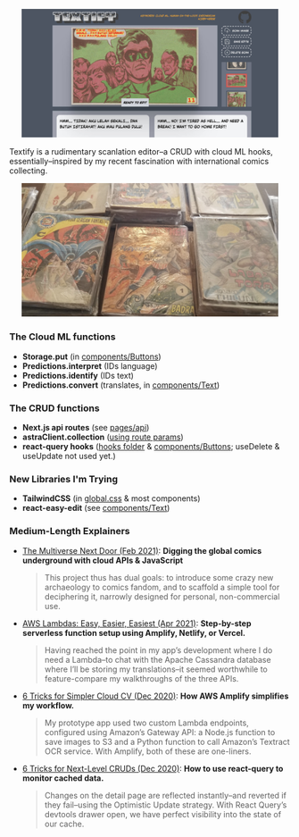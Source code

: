   <p align="center">
    <img width="460" src="./public/images/gl-screengrab.jpg"/>
  </p>

Textify is a rudimentary scanlation editor–a CRUD with cloud ML hooks, essentially–inspired by my recent fascination with international comics collecting.

<p align="center">
  <img width="460" src="./public/images/indo-stacks.png"/>
</p>

### The Cloud ML functions

- **Storage.put** (in [components/Buttons](components/Buttons/index.js))
- **Predictions.interpret** (IDs language)
- **Predictions.identify** (IDs text)
- **Predictions.convert** (translates, in [components/Text](components/Text/index.js))

### The CRUD functions
- **Next.js api routes** (see [pages/api](pages/api/))
- **astraClient.collection** ([using route params](/pages/api/create/[collectionName]/index.js))
- **react-query hooks** ([hooks folder](hooks/) & [components/Buttons](components/Buttons/index.js); useDelete & useUpdate not used yet.)

### New Libraries I'm Trying

- **TailwindCSS** (in [global.css](styles/globals.css) & most components) 
- **react-easy-edit** (see [components/Text](components/Text/index.js))


### Medium-Length Explainers ###

- [The Multiverse Next Door (Feb 2021)](https://joeyanuff-33180.medium.com/the-multiverse-next-door-444477bdaf63): **Digging the global comics underground with cloud APIs & JavaScript**


  > This project thus has dual goals: to introduce some crazy new archaeology to comics fandom, and to scaffold a simple tool for deciphering it, narrowly designed for personal, non-commercial use.

- [AWS Lambdas: Easy, Easier, Easiest (Apr 2021)](https://joeyanuff-33180.medium.com/aws-lambdas-easy-easier-easiest-823e71c02bd9): **Step-by-step serverless function setup using Amplify, Netlify, or Vercel.**

  > Having reached the point in my app’s development where I do need a Lambda–to chat with the Apache Cassandra database where I’ll be storing my translations–it seemed worthwhile to feature-compare my walkthroughs of the three APIs.

- [6 Tricks for Simpler Cloud CV (Dec 2020)](https://joeyanuff-33180.medium.com/6-tricks-for-simpler-cloud-cv-1036b99ac791): **How AWS Amplify simplifies my workflow.**

  > My prototype app used two custom Lambda endpoints, configured using Amazon’s Gateway API: a Node.js function to save images to S3 and a Python function to call Amazon’s Textract OCR service. With Amplify, both of these are one-liners.

- [6 Tricks for Next-Level CRUDs (Dec 2020)](https://joeyanuff-33180.medium.com/6-tricks-for-next-level-cruds-9a916d9e4c87): **How to use react-query to monitor cached data.**

  > Changes on the detail page are reflected instantly–and reverted if they fail–using the Optimistic Update strategy. With React Query’s devtools drawer open, we have perfect visibility into the state of our cache.
